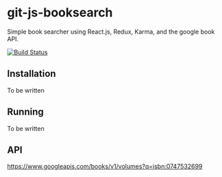 # git-js-booksearch
Simple book searcher using React.js, Redux, Karma, and the google book API.

[![Build Status](https://travis-ci.org/jadekler/git-js-booksearch.svg?branch=master)](https://travis-ci.org/jadekler/git-js-booksearch)

## Installation

To be written

## Running

To be written

## API

https://www.googleapis.com/books/v1/volumes?q=isbn:0747532699
